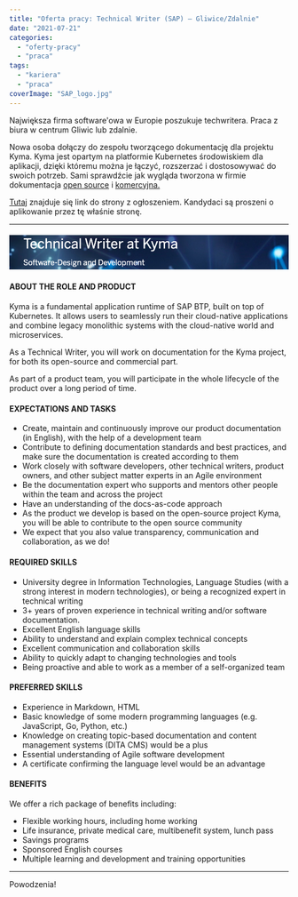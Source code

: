 ```yaml
---
title: "Oferta pracy: Technical Writer (SAP) – Gliwice/Zdalnie"
date: "2021-07-21"
categories:
  - "oferty-pracy"
  - "praca"
tags:
  - "kariera"
  - "praca"
coverImage: "SAP_logo.jpg"
---
```


Największa firma software'owa w Europie poszukuje techwritera. Praca z biura w centrum Gliwic lub zdalnie.

Nowa osoba dołączy do zespołu tworzącego dokumentację dla projektu Kyma. Kyma jest opartym na platformie Kubernetes środowiskiem dla aplikacji, dzięki któremu można je łączyć, rozszerzać i dostosowywać do swoich potrzeb. Sami sprawdźcie jak wygląda tworzona w firmie dokumentacja [open source](https://kyma-project.io/) i [komercyjna.](https://help.sap.com/viewer/65de2977205c403bbc107264b8eccf4b/Cloud/en-US/468c2f3c3ca24c2c8497ef9f83154c44.html)

[Tutaj](https://jobs.sap.com/job/Gliwice-Technical-Writer-at-Kyma-44-100/685315101/) znajduje się link do strony z ogłoszeniem. Kandydaci są proszeni o aplikowanie przez tę właśnie stronę.

---

#### ![](images/Screenshot-2021-07-21-at-11.47.13.png)

#### **ABOUT THE ROLE AND PRODUCT**

Kyma is a fundamental application runtime of SAP BTP, built on top of Kubernetes. It allows users to seamlessly run their cloud-native applications and combine legacy monolithic systems with the cloud-native world and microservices.

As a Technical Writer, you will work on documentation for the Kyma project, for both its open-source and commercial part.

As part of a product team, you will participate in the whole lifecycle of the product over a long period of time.



#### **EXPECTATIONS AND TASKS**

- Create, maintain and continuously improve our product documentation (in English), with the help of a development team
- Contribute to defining documentation standards and best practices, and make sure the documentation is created according to them
- Work closely with software developers, other technical writers, product owners, and other subject matter experts in an Agile environment
- Be the documentation expert who supports and mentors other people within the team and across the project
- Have an understanding of the docs-as-code approach
- As the product we develop is based on the open-source project Kyma, you will be able to contribute to the open source community
- We expect that you also value transparency, communication and collaboration, as we do!



#### **REQUIRED SKILLS**

- University degree in Information Technologies, Language Studies (with a strong interest in modern technologies), or being a recognized expert in technical writing
- 3+ years of proven experience in technical writing and/or software documentation.
- Excellent English language skills
- Ability to understand and explain complex technical concepts
- Excellent communication and collaboration skills
- Ability to quickly adapt to changing technologies and tools
- Being proactive and able to work as a member of a self-organized team



#### **PREFERRED SKILLS** 

- Experience in Markdown, HTML
- Basic knowledge of some modern programming languages (e.g. JavaScript, Go, Python, etc.)
- Knowledge on creating topic-based documentation and content management systems (DITA CMS) would be a plus
- Essential understanding of Agile software development
- A certificate confirming the language level would be an advantage



#### **BENEFITS**

We offer a rich package of benefits including:

- Flexible working hours, including home working
- Life insurance, private medical care, multibenefit system, lunch pass
- Savings programs
- Sponsored English courses
- Multiple learning and development and training opportunities

---

Powodzenia!
